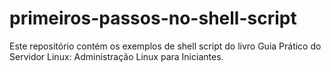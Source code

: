 # primeiros-passos-no-shell-script
Este repositório contém os exemplos de shell script do livro Guia Prático do Servidor Linux: Administração Linux para Iniciantes.
